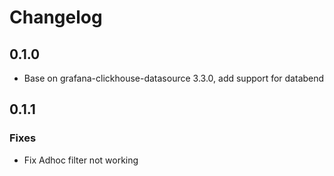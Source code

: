# Changelog

## 0.1.0
- Base on grafana-clickhouse-datasource 3.3.0, add support for databend

## 0.1.1
### Fixes
- Fix Adhoc filter not working
